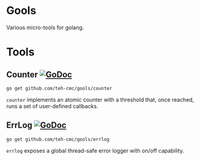 # Gools

Various micro-tools for golang.

# Tools

## Counter [![GoDoc](http://img.shields.io/badge/go-documentation-blue.svg?style=plastic)](http://godoc.org/github.com/teh-cmc/gools/counter)

`go get github.com/teh-cmc/gools/counter`

`counter` implements an atomic counter with a threshold that, once reached, runs a set of user-defined callbacks.

## ErrLog [![GoDoc](http://img.shields.io/badge/go-documentation-blue.svg?style=plastic)](http://godoc.org/github.com/teh-cmc/gools/errlog)

`go get github.com/teh-cmc/gools/errlog`

`errlog` exposes a global thread-safe error logger with on/off capability.
